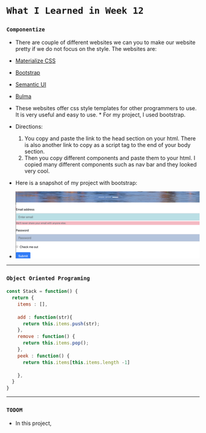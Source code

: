 # `What I Learned in Week 12`

### `Componentize`
* There are couple of different websites we can you to make our website pretty if we do not focus on the style. The websites are:
* [Materialize CSS](https://materializecss.com/)
* [Bootstrap](https://getbootstrap.com/)
* [Semantic UI](https://semantic-ui.com/)
* [Bulma](https://bulma.io/)
* These websites offer css style templates for other programmers to use. It is very useful and easy to use. * For my project, I used bootstrap. 
* Directions:
  1. You copy and paste the link to the head section on your html. There is also another link to copy as a script tag to the end of your body section.
  2. Then you copy different components and paste them to your html. I copied many different components such as nav bar and they looked very cool.

* Here is a snapshot of my project with bootstrap:

* ![image](component.png)
----


### `Object Oriented Programing`
``` Javascript
const Stack = function() {
  return {
    items : [],
    
    add : function(str){
      return this.items.push(str);
    },
    remove : function() {
      return this.items.pop();
    },
    peek : function() {
      return this.items[this.items.length -1]

    },
  }
}
```
---

### `TODOM`
* In this project, 



